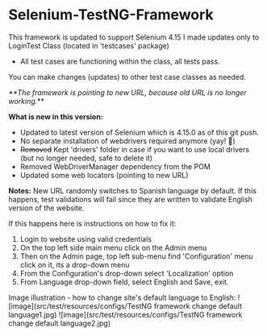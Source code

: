 # Selenium-TestNG-Framework

This framework is updated to support Selenium 4.15
I made updates only to LoginTest Class (located in 'testcases' package)
 - All test cases are functioning within the class, all tests pass.

You can make changes (updates) to other test case classes as needed.

_**The framework is pointing to new URL, because old URL is no longer working._**

**What is new in this version:**

- Updated to latest version of Selenium which is 4.15.0 as of this git push. 
- No separate installation of webdrivers required anymore (yay! 🎉) <br>
- ~~Removed~~ Kept 'drivers' folder in case if you want to use local drivers (but no longer needed, safe to delete it)
- Removed WebDriverManager dependency from the POM <br>
- Updated some web locators (pointing to new URL)

**Notes:** New URL randomly switches to Spanish language by default. If this happens, test validations will fail since they are written to validate English version of the website.<br> 

If this happens here is instructions on how to fix it:
1. Login to website using valid credentials
2. On the top left side main menu click on the Admin menu
3. Then on the Admin page, top left sub-menu find 'Configuration' menu click on it, its a drop-down menu
4. From the Configuration's drop-down select 'Localization' option
5. From Language drop-down field, select English and Save, exit.

Image illustration - how to change site's default language to English: 
![image](src/test/resources/configs/TestNG framework change default  language1.jpg)
![image](src/test/resources/configs/TestNG framework change default  language2.jpg)
